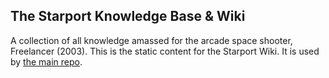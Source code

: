 ## The Starport Knowledge Base & Wiki
A collection of all knowledge amassed for the arcade space shooter, Freelancer (2003). This is the static content for the Starport Wiki. It is used by [the main repo](https://github.com/TheStarport/StarportDocusaurus).